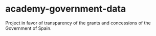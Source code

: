 # academy-government-data
Project in favor of transparency of the grants and concessions of the Government of Spain.
